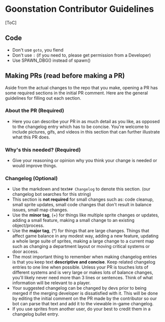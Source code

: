 # Goonstation Contributor Guidelines
[ToC]

## Code

* Don't use `goto`, you fiend
* Don't use `:` (if you need to, please get permission from a Developer)
* Use SPAWN_DBG() instead of spawn()

## Making PRs (read before making a PR)
Aside from the actual changes to the repo that you make, opening a PR has some required sections in the initial PR comment. Here are the general guidelines for filling out each section.
### About the PR (Required)
- Here you can describe your PR in as much detail as you like, as opposed to the changelog entry which has to be concise. You're welcome to include pictures, gifs, and videos in this section that can further illustrate what this PR does.
### Why's this needed? (Required)
- Give your reasoning or opinion why you think your change is needed or would improve things.
### Changelog (Optional)
* Use the markdown and text`## Changelog` to denote this section. (our changelog bot searches for this string)
* This section is **not required** for small changes such as: code cleanup, small sprite updates, small code changes that don't result in balance issues, small map changes.
* Use the **minor tag**, (+) for things like multiple sprite changes or updates, adding a small feature, making a small change to an existing object/process.
* Use the **major tag**, (*) for things that are large changes. Things that affect game balance in any modest way, adding a new feature, updating a whole large suite of sprites, making a large change to a current map such as changing a department layout or moving critical systems or door access.
* The most important thing to remember when making changelog entries is that you keep text **descriptive and concise**. Keep related changelog entries to one line when possible. Unless your PR is touches lots of different systems and is very large or makes lots of balance changes, you'll likely never need more than 3 lines or sentences. Think of what information will be relevant to a player.
* Your suggested changelog can be changed by devs prior to being merged if the merging developer is dissatisfied with it. This will be done by editing the initial comment on the PR made by the contributor so our bot can parse that text and add it to the viewable in-game changelog.
* If you use sprites from another user, do your best to credit them in a changelog bullet entry.
